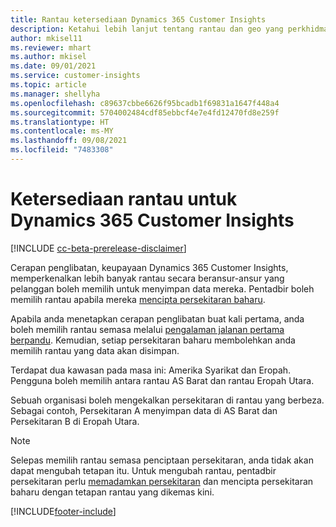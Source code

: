 ```yaml
---
title: Rantau ketersediaan Dynamics 365 Customer Insights
description: Ketahui lebih lanjut tentang rantau dan geo yang perkhidmatan digunakan.
author: mkisel11
ms.reviewer: mhart
ms.author: mkisel
ms.date: 09/01/2021
ms.service: customer-insights
ms.topic: article
ms.manager: shellyha
ms.openlocfilehash: c89637cbbe6626f95bcadb1f69831a1647f448a4
ms.sourcegitcommit: 5704002484cdf85ebbcf4e7e4fd12470fd8e259f
ms.translationtype: HT
ms.contentlocale: ms-MY
ms.lasthandoff: 09/08/2021
ms.locfileid: "7483308"
---
```

# <a name="regional-availability-for-dynamics-365-customer-insights"></a>Ketersediaan rantau untuk Dynamics 365 Customer Insights

[!INCLUDE [cc-beta-prerelease-disclaimer](includes/cc-beta-prerelease-disclaimer.md)]

Cerapan penglibatan, keupayaan Dynamics 365 Customer Insights, memperkenalkan lebih banyak rantau secara beransur-ansur yang pelanggan boleh memilih untuk menyimpan data mereka. Pentadbir boleh memilih rantau apabila mereka [mencipta persekitaran baharu](manage-environments-workspaces.md#create-an-environment). 

Apabila anda menetapkan cerapan penglibatan buat kali pertama, anda boleh memilih rantau semasa melalui [pengalaman jalanan pertama berpandu](quickstart.md). Kemudian, setiap persekitaran baharu membolehkan anda memilih rantau yang data akan disimpan.

Terdapat dua kawasan pada masa ini: Amerika Syarikat dan Eropah. Pengguna boleh memilih antara rantau AS Barat dan rantau Eropah Utara.

Sebuah organisasi boleh mengekalkan persekitaran di rantau yang berbeza. Sebagai contoh, Persekitaran A menyimpan data di AS Barat dan Persekitaran B di Eropah Utara.

> [!NOTE]
> Selepas memilih rantau semasa penciptaan persekitaran, anda tidak akan dapat mengubah tetapan itu. Untuk mengubah rantau, pentadbir persekitaran perlu [memadamkan persekitaran](manage-environments-workspaces.md#delete-an-environment) dan mencipta persekitaran baharu dengan tetapan rantau yang dikemas kini.


[!INCLUDE[footer-include](../includes/footer-banner.md)]

